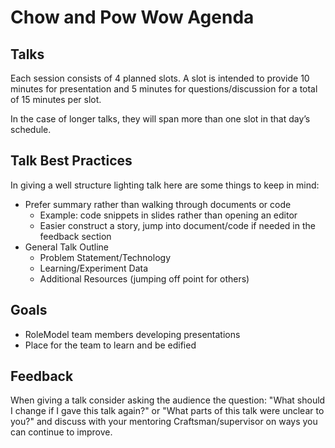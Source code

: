 # Chow and Pow Wow Agenda

## Talks

Each session consists of 4 planned slots.  A slot is intended to provide 10 minutes for presentation and 5 minutes for questions/discussion for a total of 15 minutes per slot.

In the case of longer talks, they will span more than one slot in that day’s schedule.

## Talk Best Practices

In giving a well structure lighting talk here are some things to keep in mind:

* Prefer summary rather than walking through documents or code
  * Example: code snippets in slides rather than opening an editor
  * Easier construct a story, jump into document/code if needed in the feedback section
* General Talk Outline
  * Problem Statement/Technology
  * Learning/Experiment Data
  * Additional Resources (jumping off point for others)

## Goals

* RoleModel team members developing presentations
* Place for the team to learn and be edified

## Feedback

When giving a talk consider asking the audience the question: "What should I change if I gave this talk again?" or "What parts of this talk were unclear to you?" and discuss with your mentoring Craftsman/supervisor on ways you can continue to improve.
